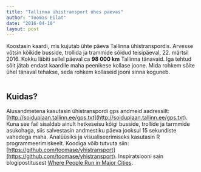 ```yaml
---
title: "Tallinna ühistransport ühes päevas"
author: "Toomas Eilat"
date: "2016-04-10"
layout: post
---
```








Koostasin kaardi, mis kujutab ühte päeva Tallinna ühistranspordis. Arvesse võtsin kõikide busside, trollida ja trammide sõidud teisipäeval, 22. märtsil 2016. Kokku läbiti sellel päeval ca __98 000 km__ Tallinna tänavaid. Iga tehtud sõit jätab endast kaardile maha peenikese kollase joone. Mida rohkem sõite ühel tänaval tehakse, seda rohkem kollaseid jooni sinna koguneb. 

<img src="{{ site.url }}/img/tallinna-yhistransport-soidud-1.png" title="" alt="" style="display: block; margin: auto;" />

## Kuidas?
Alusandmetena kasutasin ühistranspordi gps andmeid aadressilt: [http://soiduplaan.tallinn.ee/gps.txt](http://soiduplaan.tallinn.ee/gps.txt). Kuna see fail sisaldab ainult hetkeseisu kõigi busside, trollide ja tarmmide asukohaga, siis salvestasin andmestiku päeva jooksul 15 sekundiste vahedega maha. Analüüsiks ja visualiseerimiseks kasutasin R programmeerimiskeelt. Koodiga võib tutvuta siin: [https://github.com/toomase/yhistransport](https://github.com/toomase/yhistransport). Inspiratsiooni sain blogipostitusest [Where People Run in Major Cities](http://flowingdata.com/2014/02/05/where-people-run/).
